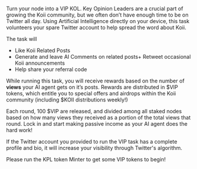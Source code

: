 Turn your node into a VIP KOL. Key Opinion Leaders are a crucial part of growing the Koii community, but we often don’t have enough time to be on Twitter all day.
Using Artificial Intelligence directly on your device, this task volunteers your spare Twitter account to help spread the word about Koii. 


The task will 
+ Like Koii Related Posts
+ Generate and leave AI Comments on related posts+ Retweet occasional Koii announcements
+ Help share your referral code


While running this task, you will receive rewards based on the number of **views** your AI agent gets on it’s posts. 
Rewards are distributed in $VIP tokens, which entitle you to special offers and airdrops within the Koii community (including $KOII distributions weekly!)


Each round, 100 $VIP are released, and divided among all staked nodes based on how many views they received as a portion of the total views that round.
Lock in and start making passive income as your AI agent does the hard work!


If the Twitter account you provided to run the VIP task has a complete profile and bio, it will increase your visibility through Twitter's algorithm.

Please run the KPL token Minter to get some VIP tokens to begin! 